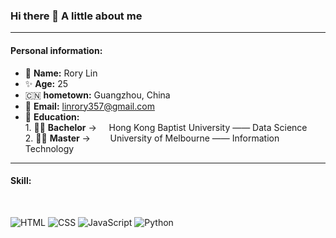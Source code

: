 ### Hi there 👋 A little about me

---

<h4>Personal information:</h4>

- 🧐 **Name:** Rory Lin
- ✨ **Age:** 25
- 🇨🇳 **hometown:** Guangzhou, China
- 📧 **Email:** linrory357@gmail.com
- 📖 **Education:**
  <br /> 1. 🧑‍🎓 **Bachelor** -> &nbsp;&nbsp;&nbsp; Hong Kong Baptist University —— Data Science  
   2. 🧑‍🎓 **Master** -> &nbsp;&nbsp;&nbsp;&nbsp;&nbsp;&nbsp;&nbsp;University of Melbourne —— Information Technology

---

<h4>Skill:</h4>
<br>

![HTML](https://img.shields.io/badge/-HTML-E34F26?logo=HTML5&logoColor=white&style=flat)
![CSS](https://img.shields.io/badge/-CSS-1572B6?logo=CSS3&logoColor=white&style=flat)
![JavaScript](https://img.shields.io/badge/-JavaScript-F7DF1E?logo=javascript&logoColor=white&style=flat)
![Python](https://img.shields.io/badge/-Python-3776AB?logo=Python&logoColor=white&style=flat)
